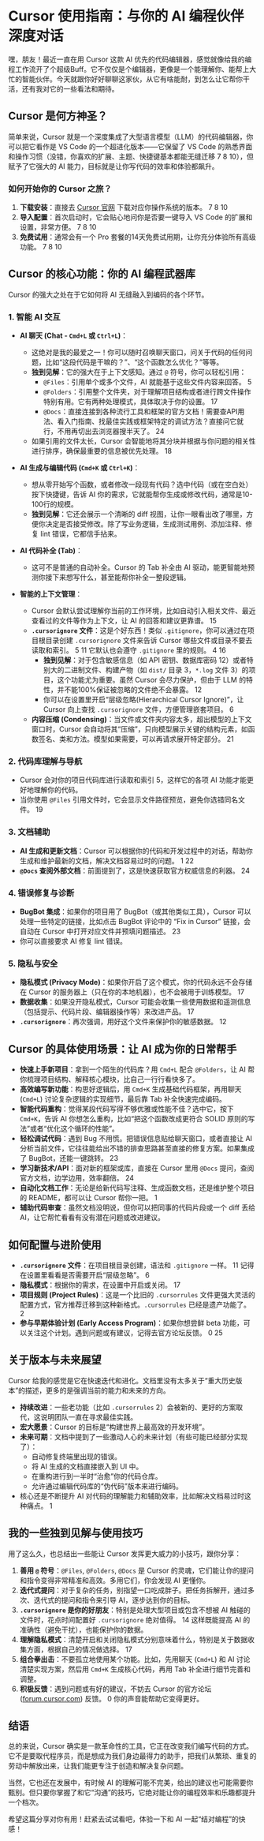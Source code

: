 # Cursor 使用指南：与你的 AI 编程伙伴深度对话

嘿，朋友！最近一直在用 Cursor 这款 AI 优先的代码编辑器，感觉就像给我的编程工作流开了个超级Buff。它不仅仅是个编辑器，更像是一个能理解你、能帮上大忙的智能伙伴。今天就跟你好好聊聊这家伙，从它有啥能耐，到怎么让它帮你干活，还有我对它的一些看法和期待。

## Cursor 是何方神圣？

简单来说，Cursor 就是一个深度集成了大型语言模型（LLM）的代码编辑器，你可以把它看作是 VS Code 的一个超进化版本——它保留了 VS Code 的熟悉界面和操作习惯（没错，你喜欢的扩展、主题、快捷键基本都能无缝迁移 <mcreference link="https://docs.cursor.com/context/@-symbols/@-folders" index="7">7</mcreference> <mcreference link="https://docs.cursor.com/account/pricing" index="8">8</mcreference> <mcreference link="https://docs.cursor.com/cmdk/overview" index="10">10</mcreference>），但赋予了它强大的 AI 能力，目标就是让你写代码的效率和体验都飙升。

### 如何开始你的 Cursor 之旅？

1.  **下载安装**：直接去 [Cursor 官网](https://www.cursor.com/) 下载对应你操作系统的版本。 <mcreference link="https://docs.cursor.com/context/@-symbols/@-folders" index="7">7</mcreference> <mcreference link="https://docs.cursor.com/account/pricing" index="8">8</mcreference> <mcreference link="https://docs.cursor.com/cmdk/overview" index="10">10</mcreference>
2.  **导入配置**：首次启动时，它会贴心地问你是否要一键导入 VS Code 的扩展和设置，非常方便。 <mcreference link="https://docs.cursor.com/context/@-symbols/@-folders" index="7">7</mcreference> <mcreference link="https://docs.cursor.com/account/pricing" index="8">8</mcreference> <mcreference link="https://docs.cursor.com/cmdk/overview" index="10">10</mcreference>
3.  **免费试用**：通常会有一个 Pro 套餐的14天免费试用期，让你充分体验所有高级功能。 <mcreference link="https://docs.cursor.com/context/@-symbols/@-folders" index="7">7</mcreference> <mcreference link="https://docs.cursor.com/account/pricing" index="8">8</mcreference> <mcreference link="https://docs.cursor.com/cmdk/overview" index="10">10</mcreference>

## Cursor 的核心功能：你的 AI 编程武器库

Cursor 的强大之处在于它如何将 AI 无缝融入到编码的各个环节。

### 1. 智能 AI 交互

*   **AI 聊天 (Chat - `Cmd+L` 或 `Ctrl+L`)**：
    *   这绝对是我的最爱之一！你可以随时召唤聊天窗口，问关于代码的任何问题，比如“这段代码是干嘛的？”、“这个函数怎么优化？”等等。
    *   **独到见解**：它的强大在于上下文感知。通过 `@` 符号，你可以轻松引用：
        *   `@Files`：引用单个或多个文件，AI 就能基于这些文件内容来回答。 <mcreference link="https://docs.cursor.com/context/@-symbols/@-files" index="5">5</mcreference>
        *   `@Folders`：引用整个文件夹，对于理解项目结构或者进行跨文件操作特别有用。它有两种处理模式，具体取决于你的设置。 <mcreference link="https://docs.cursor.com/context/model-context-protocol.mdx" index="17">17</mcreference>
        *   `@Docs`：直接连接到各种流行工具和框架的官方文档！需要查API用法、看入门指南、找最佳实践或框架特定的调试方法？直接问它就行，不用再切出去浏览器搜半天了。 <mcreference link="https://docs.cursor.com/guides/advanced/working-with-documentation" index="24">24</mcreference>
    *   如果引用的文件太长，Cursor 会智能地将其分块并根据与你问题的相关性进行排序，确保最重要的信息被优先处理。 <mcreference link="https://docs.cursor.com/context/ignore-files" index="18">18</mcreference>

*   **AI 生成与编辑代码 (`Cmd+K` 或 `Ctrl+K`)**：
    *   想从零开始写个函数，或者修改一段现有代码？选中代码（或在空白处）按下快捷键，告诉 AI 你的需求，它就能帮你生成或修改代码，通常是10-100行的规模。
    *   **独到见解**：它还会展示一个清晰的 diff 视图，让你一眼看出改了哪里，方便你决定是否接受修改。除了写业务逻辑，生成测试用例、添加注释、修复 lint 错误，它都信手拈来。

*   **AI 代码补全 (Tab)**：
    *   这可不是普通的自动补全。Cursor 的 Tab 补全由 AI 驱动，能更智能地预测你接下来想写什么，甚至能帮你补全一整段逻辑。

*   **智能的上下文管理**：
    *   Cursor 会默认尝试理解你当前的工作环境，比如自动引入相关文件、最近查看过的文件等作为上下文，让 AI 的回答和建议更靠谱。 <mcreference link="https://docs.cursor.com/" index="15">15</mcreference>
    *   **`.cursorignore` 文件**：这是个好东西！类似 `.gitignore`，你可以通过在项目根目录创建 `.cursorignore` 文件来告诉 Cursor 哪些文件或目录不要去读取和索引。 <mcreference link="https://docs.cursor.com/context/@-symbols/@-files" index="5">5</mcreference> <mcreference link="https://docs.cursor.com/context/codebase-indexing" index="11">11</mcreference> 它默认也会遵守 `.gitignore` 里的规则。 <mcreference link="https://docs.cursor.com/context/management" index="4">4</mcreference> <mcreference link="https://docs.cursor.com/null" index="16">16</mcreference>
        *   **独到见解**：对于包含敏感信息（如 API 密钥、数据库密码 <mcreference link="https://docs.cursor.com/context/ignore-files" index="12">12</mcreference>）或者特别大的二进制文件、构建产物（如 `dist/` 目录 <mcreference link="https://docs.cursor.com/guides/advanced/working-with-documentation" index="3">3</mcreference>，`*.log` 文件 <mcreference link="https://docs.cursor.com/guides/advanced/working-with-documentation" index="3">3</mcreference>）的项目，这个功能尤为重要。虽然 Cursor 会尽力保护，但由于 LLM 的特性，并不能100%保证被忽略的文件绝不会暴露。 <mcreference link="https://docs.cursor.com/context/ignore-files" index="12">12</mcreference>
        *   你可以在设置里开启“层级忽略(Hierarchical Cursor Ignore)”，让 Cursor 向上查找 `.cursorignore` 文件，方便管理嵌套项目。 <mcreference link="https://docs.cursor.com/context/@-symbols/@-files" index="6">6</mcreference>
    *   **内容压缩 (Condensing)**：当文件或文件夹内容太多，超出模型的上下文窗口时，Cursor 会自动将其“压缩”，只向模型展示关键的结构元素，如函数签名、类和方法。模型如果需要，可以再请求展开特定部分。 <mcreference link="https://docs.cursor.com/context/ignore-files" index="21">21</mcreference>

### 2. 代码库理解与导航

*   Cursor 会对你的项目代码库进行读取和索引 <mcreference link="https://docs.cursor.com/context/@-symbols/@-files" index="5">5</mcreference>，这样它的各项 AI 功能才能更好地理解你的代码。
*   当你使用 `@Files` 引用文件时，它会显示文件路径预览，避免你选错同名文件。 <mcreference link="https://docs.cursor.com/context/ignore-files" index="19">19</mcreference>

### 3. 文档辅助

*   **AI 生成和更新文档**：Cursor 可以根据你的代码和开发过程中的对话，帮助你生成和维护最新的文档，解决文档容易过时的问题。 <mcreference link="https://docs.cursor.com/guides/advanced/working-with-documentation" index="1">1</mcreference> <mcreference link="https://docs.cursor.com/context/ignore-files" index="22">22</mcreference>
*   **`@Docs` 查阅外部文档**：前面提到了，这是快速获取官方权威信息的利器。 <mcreference link="https://docs.cursor.com/guides/advanced/working-with-documentation" index="24">24</mcreference>

### 4. 错误修复与诊断

*   **BugBot 集成**：如果你的项目用了 BugBot（或其他类似工具），Cursor 可以处理一些特定的链接，比如点击 BugBot 评论中的 “Fix in Cursor” 链接，会自动在 Cursor 中打开对应文件并预填问题描述。 <mcreference link="https://docs.cursor.com/context/rules" index="23">23</mcreference>
*   你可以直接要求 AI 修复 lint 错误。

### 5. 隐私与安全

*   **隐私模式 (Privacy Mode)**：如果你开启了这个模式，你的代码永远不会存储在 Cursor 的服务器上（只在你的本地机器），也不会被用于训练模型。 <mcreference link="https://docs.cursor.com/welcome" index="17">17</mcreference>
*   **数据收集**：如果没开隐私模式，Cursor 可能会收集一些使用数据和遥测信息（包括提示、代码片段、编辑器操作等）来改进产品。 <mcreference link="https://docs.cursor.com/welcome" index="17">17</mcreference>
*   **`.cursorignore`**：再次强调，用好这个文件来保护你的敏感数据。 <mcreference link="https://docs.cursor.com/context/ignore-files" index="12">12</mcreference>

## Cursor 的具体使用场景：让 AI 成为你的日常帮手

*   **快速上手新项目**：拿到一个陌生的代码库？用 `Cmd+L` 配合 `@Folders`，让 AI 帮你梳理项目结构、解释核心模块，比自己一行行看快多了。
*   **高效编写新功能**：构思好逻辑后，用 `Cmd+K` 生成基础代码框架，再用聊天 (`Cmd+L`) 讨论复杂逻辑的实现细节，最后靠 Tab 补全快速完成编码。
*   **智能代码重构**：觉得某段代码写得不够优雅或性能不佳？选中它，按下 `Cmd+K`，告诉 AI 你想怎么重构，比如“把这个函数改成更符合 SOLID 原则的写法”或者“优化这个循环的性能”。
*   **轻松调试代码**：遇到 Bug 不用慌。把错误信息贴给聊天窗口，或者直接让 AI 分析当前文件，它往往能给出不错的排查思路甚至直接的修复方案。如果集成了 BugBot，还能一键跳转。 <mcreference link="https://docs.cursor.com/context/rules" index="23">23</mcreference>
*   **学习新技术/API**：面对新的框架或库，直接在 Cursor 里用 `@Docs` 提问，查阅官方文档，边学边用，效率翻倍。 <mcreference link="https://docs.cursor.com/guides/advanced/working-with-documentation" index="24">24</mcreference>
*   **自动化文档工作**：无论是给新代码写注释、生成函数文档，还是维护整个项目的 README，都可以让 Cursor 帮你一把。 <mcreference link="https://docs.cursor.com/guides/advanced/working-with-documentation" index="1">1</mcreference>
*   **辅助代码审查**：虽然文档没明说，但你可以把同事的代码片段或一个 diff 丢给 AI，让它帮忙看看有没有潜在问题或改进建议。

## 如何配置与进阶使用

*   **`.cursorignore` 文件**：在项目根目录创建，语法和 `.gitignore` 一样。 <mcreference link="https://docs.cursor.com/context/codebase-indexing" index="11">11</mcreference> 记得在设置里看看是否需要开启“层级忽略”。 <mcreference link="https://docs.cursor.com/context/@-symbols/@-files" index="6">6</mcreference>
*   **隐私模式**：根据你的需求，在设置中开启或关闭。 <mcreference link="https://docs.cursor.com/welcome" index="17">17</mcreference>
*   **项目规则 (Project Rules)**：这是一个比旧的 `.cursorrules` 文件更强大灵活的配置方式，官方推荐迁移到这种新格式。`.cursorrules` 已经是遗产功能了。 <mcreference link="https://docs.cursor.com/deeplinks" index="2">2</mcreference>
*   **参与早期体验计划 (Early Access Program)**：如果你想尝鲜 beta 功能，可以关注这个计划。遇到问题或有建议，记得去官方论坛反馈。 <mcreference link="https://docs.cursor.com/settings/preferences" index="0">0</mcreference> <mcreference link="https://docs.cursor.com/troubleshooting/troubleshooting-guide" index="25">25</mcreference>

## 关于版本与未来展望

Cursor 给我的感觉是它在快速迭代和进化。文档里没有太多关于“重大历史版本”的描述，更多的是强调当前的能力和未来的方向。

*   **持续改进**：一些老功能（比如 `.cursorrules` <mcreference link="https://docs.cursor.com/deeplinks" index="2">2</mcreference>）会被新的、更好的方案取代，这说明团队一直在寻求最佳实践。
*   **宏大愿景**：Cursor 的目标是“构建世界上最高效的开发环境”。
*   **未来可期**：文档中提到了一些激动人心的未来计划（有些可能已经部分实现了）：
    *   自动修复终端里出现的错误。
    *   将 AI 生成的文档直接嵌入到 UI 中。
    *   在重构进行到一半时“治愈”你的代码仓库。
    *   允许通过编辑代码库的“伪代码”版本来进行编码。
*   核心还是不断提升 AI 对代码的理解能力和辅助效率，比如解决文档易过时这种痛点。 <mcreference link="https://docs.cursor.com/guides/advanced/working-with-documentation" index="1">1</mcreference>

## 我的一些独到见解与使用技巧

用了这么久，也总结出一些能让 Cursor 发挥更大威力的小技巧，跟你分享：

1.  **善用 `@` 符号**：`@Files`, `@Folders`, `@Docs` 是 Cursor 的灵魂，它们能让你的提问和指令变得非常精准和高效。多用它们，你会发现 AI 更懂你。
2.  **迭代式提问**：对于复杂的任务，别指望一口吃成胖子。把任务拆解开，通过多次、迭代式的提问和指令来引导 AI，逐步达到你的目标。
3.  **`.cursorignore` 是你的好朋友**：特别是处理大型项目或包含不想被 AI 触碰的文件时，花点时间配置好 `.cursorignore` 绝对值得。 <mcreference link="https://docs.cursor.com/context/ignore-files" index="14">14</mcreference> 这样既能提高 AI 的准确性（避免干扰），也能保护你的数据。
4.  **理解隐私模式**：清楚开启和关闭隐私模式分别意味着什么，特别是关于数据收集方面，根据自己的情况做选择。 <mcreference link="https://docs.cursor.com/welcome" index="17">17</mcreference>
5.  **组合拳出击**：不要孤立地使用某个功能。比如，先用聊天 (`Cmd+L`) 和 AI 讨论清楚实现方案，然后用 `Cmd+K` 生成核心代码，再用 Tab 补全进行细节完善和调整。
6.  **积极反馈**：遇到问题或有好的建议，不妨去 Cursor 的官方论坛 ([forum.cursor.com](https://forum.cursor.com/)) 反馈。 <mcreference link="https://docs.cursor.com/settings/preferences" index="0">0</mcreference> 你的声音能帮助它变得更好。

## 结语

总的来说，Cursor 确实是一款革命性的工具，它正在改变我们编写代码的方式。它不是要取代程序员，而是想成为我们身边最得力的助手，把我们从繁琐、重复的劳动中解放出来，让我们能更专注于创造和解决复杂问题。

当然，它也还在发展中，有时候 AI 的理解可能不完美，给出的建议也可能需要你甄别。但只要你掌握了和它“沟通”的技巧，它绝对能让你的编程效率和乐趣都提升一个档次。

希望这篇分享对你有用！赶紧去试试看吧，体验一下和 AI 一起“结对编程”的快感！
